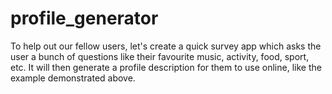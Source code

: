 # profile_generator
To help out our fellow users, let's create a quick survey app which asks the user a bunch of questions like their favourite music, activity, food, sport, etc. It will then generate a profile description for them to use online, like the example demonstrated above.
